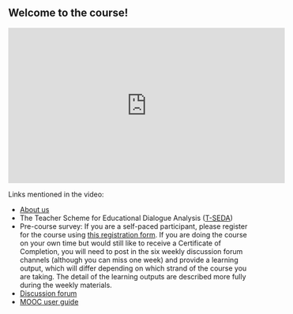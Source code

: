 ## Welcome to the course!

<iframe width="560" height="315" src="https://www.youtube.com/embed/ivyu3PyVYE0" frameborder="0" allow="accelerometer; autoplay; clipboard-write; encrypted-media; gyroscope; picture-in-picture" allowfullscreen></iframe>

Links mentioned in the video:

* [About us](https://mbrugha.github.io/course-in-a-box/about-us/)
* The Teacher Scheme for Educational Dialogue Analysis ([T-SEDA](https://www.educ.cam.ac.uk/research/programmes/tseda/))
* Pre-course survey: If you are a self-paced participant, please register for the course using [this registration form](https://docs.google.com/forms/d/e/1FAIpQLScefMoRYzS14tsLl5ID6tRHMvfWW4V6Jrg8JDuRvVheTGcuXQ/viewform?usp=sf_link). If you are doing the course on your own time but would still like to receive a Certificate of Completion, you will need to post in the six weekly discussion forum channels (although you can miss one week) and provide a learning output, which will differ depending on which strand of the course you are taking. The detail of the learning outputs are described more fully during the weekly materials. 
* [Discussion forum](https://www.edudialogue.org/forum/mooc-self-paced/)
* [MOOC user guide](https://mbrugha.github.io/course-in-a-box/modules/introduction/MOOC-user-guide/)
